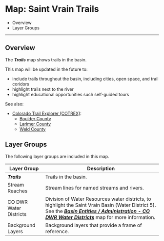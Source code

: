 # Map: Saint Vrain Trails #

*   Overview
*   Layer Groups

----------

## Overview ##

The ***Trails*** map shows trails in the basin.

This map will be updated in the future to:

*   include trails throughout the basin, including cities, open space, and trail coridors
*   highlight trails next to the river
*   highlight educational opportunities such self-guided tours

See also:

*   [Colorado Trail Explorer (COTREX)](https://trails.colorado.gov/):
    +   [Boulder County](https://trails.colorado.gov/places/na~1930342)
    +   [Larimer County](https://trails.colorado.gov/places/na~1931563)
    +   [Weld County](https://trails.colorado.gov/places/na~1931512)

## Layer Groups ##

The following layer groups are included in this map.

| **Layer Group** | **Description** |
| -- | -- |
| ***Trails*** | Trails in the basin. |
| Stream Reaches | Stream lines for named streams and rivers. |
| CO DWR Water Districts | Division of Water Resources water districts, to highlight the Saint Vrain Basin (Water District 5).  See the [***Basin Entities / Administration - CO DWR Water Districts***](#map/entities-codwr-waterdistricts) map for more information. |
| Background Layers | Background layers that provide a frame of reference. |
